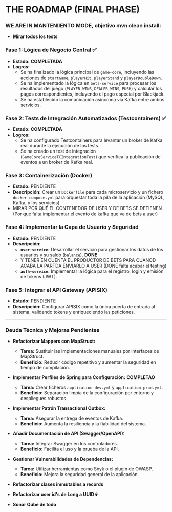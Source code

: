 
# THE ROADMAP (FINAL PHASE)

### WE ARE IN MANTENIIENTO MODE, objetivo mvn clean install:

* **Mirar todos los tests**

### Fase 1: Lógica de Negocio Central ✅
* **Estado:** **COMPLETADA**
* **Logros:**
    * Se ha finalizado la lógica principal de `game-core`, incluyendo las acciones de `startGame`, `playerHit`, `playerStand` y `playerDoubleDown`.
    * Se ha implementado la lógica en `bets-service` para procesar los resultados del juego (`PLAYER_WINS`, `DEALER_WINS`, `PUSH`) y calcular los pagos correspondientes, incluyendo el pago especial por Blackjack.
    * Se ha establecido la comunicación asíncrona vía Kafka entre ambos servicios.

### Fase 2: Tests de Integración Automatizados (Testcontainers) ✅
* **Estado:** **COMPLETADA**
* **Logros:**
    * Se ha configurado Testcontainers para levantar un broker de Kafka real durante la ejecución de los tests.
    * Se ha creado un test de integración (`GameCoreServiceTCIntegrationTest`) que verifica la publicación de eventos a un broker de Kafka real.

### Fase 3: Containerización (Docker)
* **Estado:** PENDIENTE
* **Descripción:** Crear un `Dockerfile` para cada microservicio y un fichero `docker-compose.yml` para orquestar toda la pila de la aplicación (MySQL, Kafka, y los servicios).
* MIRAR POR QUÉ EL CONTENEDOR DE USER Y DE BETS SE DETIENEN (Por que falta implementar el evento de kafka que va de bets a user)

### Fase 4: Implementar la Capa de Usuario y Seguridad
* **Estado:** PENDIENTE
* **Descripción:**
    * **`user-service`:** Desarrollar el servicio para gestionar los datos de los usuarios y su saldo (`balance`). **DONE**
    * Y TENER EN CUENTA EL PRODUCTOR DE BETS PARA CUANOD ACABA LA PARTDA ENVIARLO A USER (DONE falta acabar el testing)
    * **`auth-service`:** Implementar la lógica para el registro, login y emisión de tokens (JWT).

### Fase 5: Integrar el API Gateway (APISIX)
* **Estado:** PENDIENTE
* **Descripción:** Configurar APISIX como la única puerta de entrada al sistema, validando tokens y enriqueciendo las peticiones.

---
### Deuda Técnica y Mejoras Pendientes

* **Refactorizar Mappers con MapStruct:**
    * **Tarea:** Sustituir las implementaciones manuales por interfaces de MapStruct.
    * **Beneficio:** Reducir código repetitivo y aumentar la seguridad en tiempo de compilación.

* **Implementar Perfiles de Spring para Configuración:** **COMPLETAO**
    * **Tarea:** Crear ficheros `application-dev.yml` y `application-prod.yml`.
    * **Beneficio:** Separación limpia de la configuración por entorno y despliegues robustos.

* **Implementar Patrón Transactional Outbox:**
    * **Tarea:** Asegurar la entrega de eventos de Kafka.
    * **Beneficio:** Aumenta la resiliencia y la fiabilidad del sistema.

* **Añadir Documentación de API (Swagger/OpenAPI):**
    * **Tarea:** Integrar Swagger en los controladores.
    * **Beneficio:** Facilita el uso y la prueba de la API.

* **Gestionar Vulnerabilidades de Dependencias:**
    * **Tarea:** Utilizar herramientas como Snyk o el plugin de OWASP.
    * **Beneficio:** Mejora la seguridad general de la aplicación.
  
* **Refactorizar clases immutables a records**

* **Refactorizar user id's de Long a UUID 💀**


* **Sonar Qube de todo**